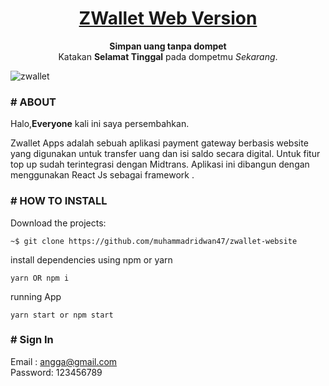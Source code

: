 <h1 align="center">
	<a href="https://zwallet.muhammadriduwan.com/">
		ZWallet Web Version
	</a>
</h1>

<p align="center">
	<strong>Simpan uang tanpa dompet</strong><br>
	Katakan <strong>Selamat Tinggal</strong> pada dompetmu <i>Sekarang</i>.
</p>


![zwallet](https://user-images.githubusercontent.com/69374541/101905882-b4678000-3bea-11eb-8138-56338eae62e6.jpg)





### # ABOUT

Halo,<strong>Everyone</strong> kali ini saya persembahkan.

Zwallet Apps adalah sebuah aplikasi payment gateway berbasis website yang digunakan untuk transfer uang dan isi saldo secara digital. Untuk fitur top up sudah terintegrasi dengan Midtrans. Aplikasi ini dibangun dengan menggunakan React Js sebagai framework .

### # HOW TO INSTALL

Download the projects:

```
~$ git clone https://github.com/muhammadridwan47/zwallet-website
```

install dependencies using npm or yarn   
```
yarn OR npm i
```

running App
```
yarn start or npm start
```

### # Sign In
Email   : angga@gmail.com
</br>
Password: 123456789

